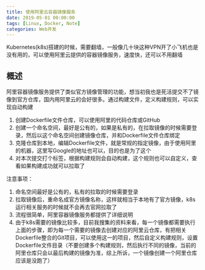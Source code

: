 ```yaml
---
title: 使用阿里云容器镜像服务
date: 2019-05-01 00:00:00
tags: [Linux, Docker, Note]
categories: Web开发
---
```


Kubernetes(k8s)搭建的时候，需要翻墙，一般像几十块这种VPN开了小飞机也是没有用的，可以使用阿里云提供的容器镜像服务，速度快，还可以不用翻墙

<!-- more -->

## 概述

阿里容器镜像服务提供了类似官方镜像管理的功能，想当初我也是死活提交不了镜像到官方仓库，国内用阿里云的会好很多。通过构建文件，定义构建规则，可以实现自动构建

1. 创建Dockerfile文件仓库，可以使用阿里的代码仓库或GitHub
2. 创建一个命名空间，最好是公有的，如果是私有的，在拉取镜像的时候需要登录，然后以这个命名空间创建镜像仓库，并和Dockerfile文件仓库绑定
3. 克隆仓库到本地，编辑Dockerfile文件，就是常规的指定镜像，由于使用阿里的机器，这里写Google的地址也可以，目的也是为了这个
4. 对本次提交打个标签，根据构建规则会自动构建，这个规则也可以自定义，查看如果构建成功就可以拉取了

注意事项：

1. 命名空间最好是公有的，私有的拉取的时候需要登录
2. 拉取镜像后，重命名成官方镜像名称，这样就相当于本地有了官方镜像，k8s运行相关服务的时候就不会再去官网拉取了
3. 流程很简单，阿里容器镜像服务都提供了详细说明
4. 由于k8s需要的镜像比较多，目前我搜集的资料来看，每一个镜像都需要执行上面的步骤，即为每一个需要的镜像去创建对应的阿里云仓库，有把相关Dockerfile整合的Git项目，可以使用这一的项目，然后自定义构建规则，设置Dockerfile文件目录（不要创建多个构建规则，然后执行不同的镜像，当前的阿里仓库只会以最后构建的镜像为准，综上所诉，一个镜像创建一个阿里仓库应该是没跑了）